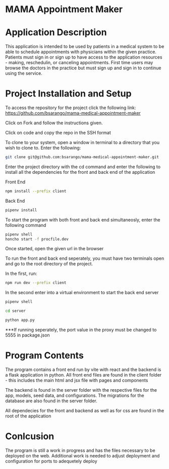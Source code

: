 # MAMA Appointment Maker

# Application Description
This application is intended to be used by patients in a medical system to be able to schedule appointments with physicians within the given practice. Patients must sign in or sign up to have access to the application resources - making, reschedulin, or canceling appointments. First time users may browse the doctors in the practice but must sign up and sign in to continue using the service.

# Project Installation and Setup

To access the repository for the project click the following link:
https://github.com/bsarango/mama-medical-appointment-maker

Click on Fork and follow the instructions given.

Click on code and copy the repo in the SSH format

To clone to your system, open a window in terminal to a directory that you wish to clone to.
Enter the following:

```bash
git clone git@github.com:bsarango/mama-medical-appointment-maker.git
```

Enter the project directory with the cd command and enter the following to install all the dependencies for the front and back end of the application

Front End
```bash
npm install --prefix client
```

Back End
```bash
pipenv install 
```

To start the program with both front and back end simultaneosly, enter the following command

```bash
pipenv shell
honcho start -f procfile.dev
```
Once started, open the given url in the browser

To run the front and back end seperately, you must have two terminals open and go to the root directory of the project.

In the first, run:
```bash
npm run dev --prefix client
```

In the second enter into a virtual environment to start the back end server 

```bash
pipenv shell

cd server

python app.py
```

***If running seperately, the port value in the proxy must be changed to 5555 in package.json

# Program Contents
The program contains a front end run by vite with react and the backend is a flask application in python.
All front end files are found in the client folder - this includes the main html and jsx file with pages and components

The backend is found in the server folder with the respective files for the app, models, seed data, and configurations. The migrations for the database are also found in the server folder.

All dependecies for the front and backend as well as for css  are found in the root of the application

# Conlcusion
The program is still a work in progress and has the files necessary to be deployed on the web. Additional work is needed to adjust deployment and configuration for ports to adequetely deploy